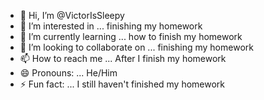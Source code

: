 - 👋 Hi, I’m @VictorIsSleepy
- 👀 I’m interested in ... finishing my homework
- 🌱 I’m currently learning ... how to finish my homework
- 💞️ I’m looking to collaborate on ... finishing my homework
- 📫 How to reach me ... After  I finish my homework
- 😄 Pronouns: ... He/Him
- ⚡ Fun fact: ... I still haven't finished my homework

<!---
VictorIsSleepy/VictorIsSleepy is a ✨ special ✨ repository because its `README.md` (this file) appears on your GitHub profile.
You can click the Preview link to take a look at your changes.
--->
